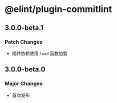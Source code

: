 # @elint/plugin-commitlint

## 3.0.0-beta.1

### Patch Changes

- 插件依赖使用 `load` 函数加载

## 3.0.0-beta.0

### Major Changes

- 首次发布
